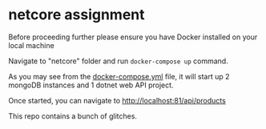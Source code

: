 # netcore assignment

Before proceeding further please ensure you have Docker installed on your local machine

Navigate to "netcore" folder and run `docker-compose up` command.

As you may see from the [docker-compose.yml](docker-compose.yml) file, it will start up 2 mongoDB instances and 1 dotnet web API project.

Once started, you can navigate to [http://localhost:81/api/products](http://localhost:81/api/products)

This repo contains a bunch of glitches.

